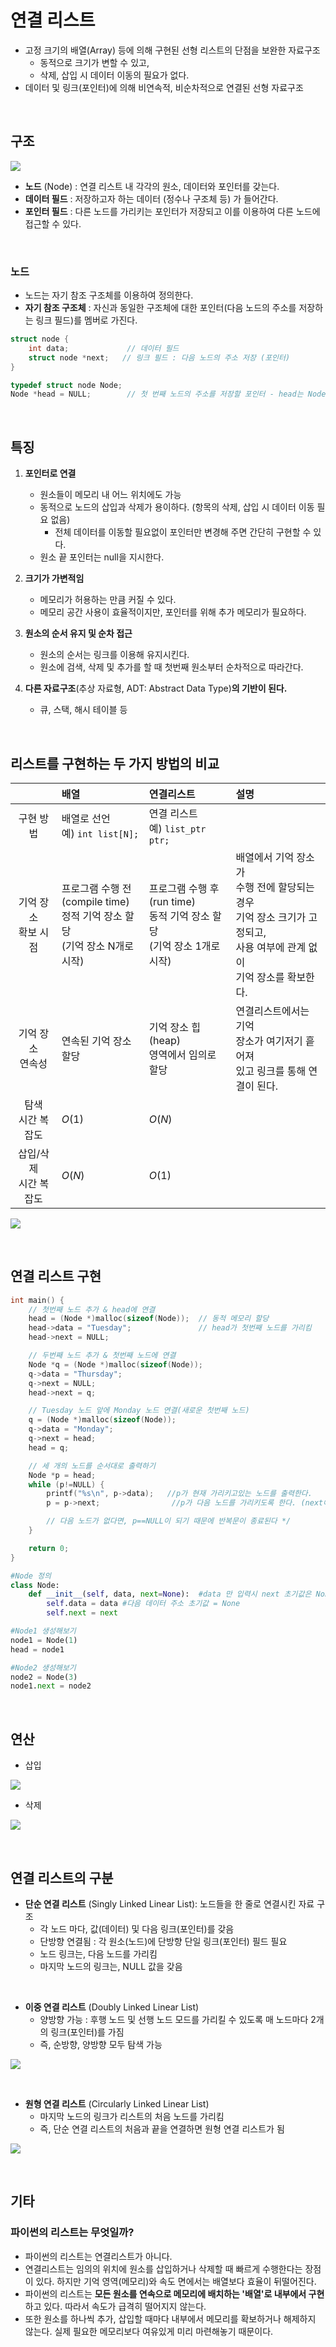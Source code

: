 # 연결 리스트

- 고정 크기의 배열(Array) 등에 의해 구현된 선형 리스트의 단점을 보완한 자료구조
  - 동적으로 크기가 변할 수 있고,
  - 삭제, 삽입 시 데이터 이동의 필요가 없다.
- 데이터 및 링크(포인터)에 의해 비연속적, 비순차적으로 연결된 선형 자료구조

<br/>

## 구조

![](https://i.imgur.com/EfGdY8y.png)

- **노드** (Node) : 연결 리스트 내 각각의 원소, 데이터와 포인터를 갖는다.
- **데이터 필드** : 저장하고자 하는 데이터 (정수나 구조체 등) 가 들어간다.
- **포인터 필드** : 다른 노드를 가리키는 포인터가 저장되고 이를 이용하여 다른 노드에 접근할 수 있다.

<br/>

### 노드

- 노드는 자기 참조 구조체를 이용하여 정의한다.
- **자기 참조 구조체** : 자신과 동일한 구조체에 대한 포인터(다음 노드의 주소를 저장하는 링크 필드)를 멤버로 가진다.

```c
struct node {
    int data;             // 데이터 필드
    struct node *next;   // 링크 필드 : 다음 노드의 주소 저장 (포인터)
}

typedef struct node Node;
Node *head = NULL;        // 첫 번째 노드의 주소를 저장할 포인터 - head는 Node 타입의 포인터이다.
```

<br/>

## 특징

1. **포인터로 연결**

   - 원소들이 메모리 내 어느 위치에도 가능
   - 동적으로 노드의 삽입과 삭제가 용이하다. (항목의 삭제, 삽입 시 데이터 이동 필요 없음)
     - 전체 데이터를 이동할 필요없이 포인터만 변경해 주면 간단히 구현할 수 있다.
   - 원소 끝 포인터는 null을 지시한다.

2. **크기가 가변적임**

   - 메모리가 허용하는 만큼 커질 수 있다.
   - 메모리 공간 사용이 효율적이지만, 포인터를 위해 추가 메모리가 필요하다.

3. **원소의 순서 유지 및 순차 접근**

   - 원소의 순서는 링크를 이용해 유지시킨다.
   - 원소에 검색, 삭제 및 추가를 할 때 첫번째 원소부터 순차적으로 따라간다.

4. **다른 자료구조**(추상 자료형, ADT: Abstract Data Type)**의 기반이 된다.**
   - 큐, 스택, 해시 테이블 등

<br/>

## 리스트를 구현하는 두 가지 방법의 비교

|             　              | 배열                                                                                         | 연결리스트                                                                               | 설명                                                                                                                                       |
| :-------------------------: | :------------------------------------------------------------------------------------------- | :--------------------------------------------------------------------------------------- | :----------------------------------------------------------------------------------------------------------------------------------------- |
|          구현 방법          | 배열로 선언 <br/> 예) `int list[N];`                                                         | 연결 리스트 <br/> 예) `list_ptr ptr;`                                                    |
|  기억 장소 <br/> 확보 시점  | 프로그램 수행 전 <br/> (compile time) <br/> 정적 기억 장소 할당 <br/> (기억 장소 N개로 시작) | 프로그램 수행 후 <br/> (run time) <br/> 동적 기억 장소 할당 <br/> (기억 장소 1개로 시작) | 배열에서 기억 장소가 <br/> 수행 전에 할당되는 경우 <br/>기억 장소 크기가 고정되고, <br/> 사용 여부에 관계 없이 <br/> 기억 장소를 확보한다. |
|   기억 장소 <br/> 연속성    | 연속된 기억 장소 할당                                                                        | 기억 장소 힙(heap) <br/> 영역에서 임의로 할당                                            | 연결리스트에서는 기억 <br/> 장소가 여기저기 흩어져 <br/> 있고 링크를 통해 연결이 된다.                                                     |
|   탐색 <br/> 시간 복잡도    | $O(1)$                                                                                       | $O(N)$                                                                                   |
| 삽입/삭제 <br/> 시간 복잡도 | $O(N)$                                                                                       | $O(1)$                                                                                   |

![](https://i.imgur.com/R936g4X.png)

<br/>

## 연결 리스트 구현

```c
int main() {
	// 첫번째 노드 추가 & head에 연결
	head = (Node *)malloc(sizeof(Node));  // 동적 메모리 할당
	head->data = "Tuesday";               // head가 첫번째 노드를 가리킴
	head->next = NULL;

	// 두번째 노드 추가 & 첫번째 노드에 연결
	Node *q = (Node *)malloc(sizeof(Node));
	q->data = "Thursday";
	q->next = NULL;
	head->next = q;

	// Tuesday 노드 앞에 Monday 노드 연결(새로운 첫번째 노드)
	q = (Node *)malloc(sizeof(Node));
	q->data = "Monday";
	q->next = head;
	head = q;

	// 세 개의 노드를 순서대로 출력하기
	Node *p = head;
	while (p!=NULL) {
		printf("%s\n", p->data);   //p가 현재 가리키고있는 노드를 출력한다.
		p = p->next;                //p가 다음 노드를 가리키도록 한다. (next에는 다음 노드의 주소가 담겨있음)

		// 다음 노드가 없다면, p==NULL이 되기 때문에 반복문이 종료된다 */
	}

	return 0;
}
```

```python
#Node 정의
class Node:
    def __init__(self, data, next=None):  #data 만 입력시 next 초기값은 None이다.
        self.data = data #다음 데이터 주소 초기값 = None
        self.next = next

#Node1 생성해보기
node1 = Node(1)
head = node1

#Node2 생성해보기
node2 = Node(3)
node1.next = node2

```

<br/>

## 연산

- 삽입

![](https://i.imgur.com/x5hJJbl.png)

- 삭제

![](https://i.imgur.com/TQuL0N0.png)

<br/>

## 연결 리스트의 구분

- **단순 연결 리스트** (Singly Linked Linear List): 노드들을 한 줄로 연결시킨 자료 구조
  - 각 노드 마다, 값(데이터) 및 다음 링크(포인터)를 갖음
  - 단방향 연결됨 : 각 원소(노드)에 단방향 단일 링크(포인터) 필드 필요
  - 노드 링크는, 다음 노드를 가리킴
  - 마지막 노드의 링크는, NULL 값을 갖음

<br/>
    
- **이중 연결 리스트** (Doubly Linked Linear List)
    -  양방향 가능 : 후행 노드 및 선행 노드 모드를 가리킬 수 있도록 매 노드마다 2개의 링크(포인터)를 가짐
    -  즉, 순방향, 양방향 모두 탐색 가능

![](https://i.imgur.com/CmcMS0I.png)

<br/>

- **원형 연결 리스트** (Circularly Linked Linear List)
  - 마지막 노드의 링크가 리스트의 처음 노드를 가리킴
  - 즉, 단순 연결 리스트의 처음과 끝을 연결하면 원형 연결 리스트가 됨

![](https://i.imgur.com/Kusi74r.png)

<br/>

## 기타

### 파이썬의 리스트는 무엇일까?

- 파이썬의 리스트는 연결리스트가 아니다.
- 연결리스트는 임의의 위치에 원소를 삽입하거나 삭제할 때 빠르게 수행한다는 장점이 있다. 하지만 기억 영역(메모리)와 속도 면에서는 배열보다 효율이 뒤떨어진다.
- 파이썬의 리스트는 **모든 원소를 연속으로 메모리에 배치하는 '배열'로 내부에서 구현**하고 있다. 따라서 속도가 급격히 떨어지지 않는다.
- 또한 원소를 하나씩 추가, 삽입할 때마다 내부에서 메모리를 확보하거나 해제하지 않는다. 실제 필요한 메모리보다 여유있게 미리 마련해놓기 때문이다.
